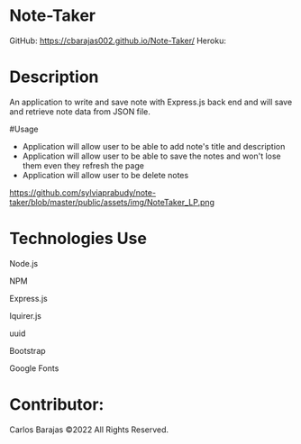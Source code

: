 # Note-Taker


GitHub: https://cbarajas002.github.io/Note-Taker/
Heroku:

# Description 
An application to write and save note with Express.js back end and will save and retrieve note data from JSON file.


#Usage 

- Application will allow user to be able to add note's title and description
- Application will allow user to be able to save the notes and won't lose them even they refresh the page
- Application will allow user to be delete notes



https://github.com/sylviaprabudy/note-taker/blob/master/public/assets/img/NoteTaker_LP.png



# Technologies Use 
Node.js

NPM

Express.js

Iquirer.js

uuid

Bootstrap

Google Fonts

# Contributor:
Carlos Barajas ©2022 All Rights Reserved.
